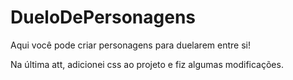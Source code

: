 # DueloDePersonagens
Aqui você pode criar personagens para duelarem entre si!

Na última att, adicionei css ao projeto e fiz algumas modificações.